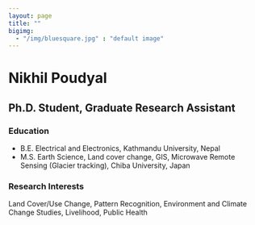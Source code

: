 ```yaml
---
layout: page
title: ""
bigimg: 
  - "/img/bluesquare.jpg" : "default image"
---
```


# Nikhil Poudyal
## Ph.D. Student, Graduate Research Assistant

### Education
- B.E. Electrical and Electronics, Kathmandu University, Nepal
- M.S. Earth Science, Land cover change, GIS, Microwave Remote Sensing (Glacier tracking), Chiba University, Japan 

### Research Interests 
Land Cover/Use Change, Pattern Recognition, Environment and Climate Change Studies, Livelihood, Public Health
